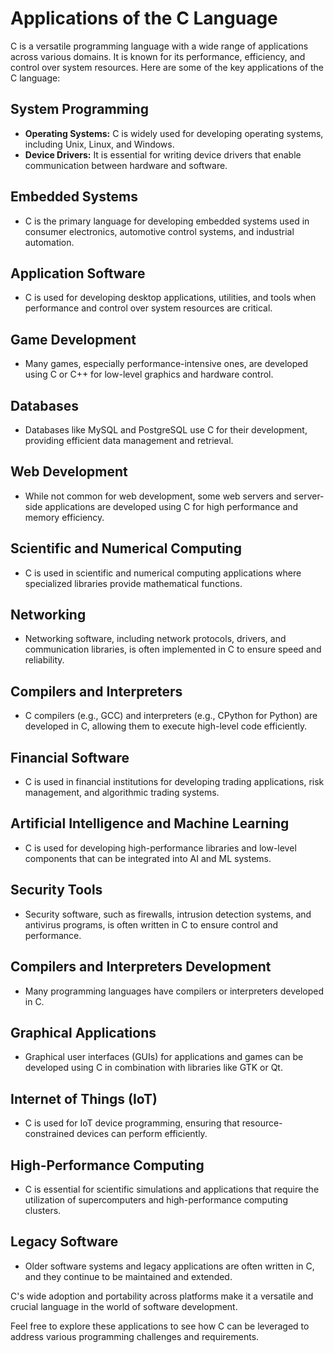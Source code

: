 # Applications of the C Language

C is a versatile programming language with a wide range of applications across various domains. It is known for its performance, efficiency, and control over system resources. Here are some of the key applications of the C language:

## System Programming

- **Operating Systems:** C is widely used for developing operating systems, including Unix, Linux, and Windows.
- **Device Drivers:** It is essential for writing device drivers that enable communication between hardware and software.

## Embedded Systems

- C is the primary language for developing embedded systems used in consumer electronics, automotive control systems, and industrial automation.

## Application Software

- C is used for developing desktop applications, utilities, and tools when performance and control over system resources are critical.

## Game Development

- Many games, especially performance-intensive ones, are developed using C or C++ for low-level graphics and hardware control.

## Databases

- Databases like MySQL and PostgreSQL use C for their development, providing efficient data management and retrieval.

## Web Development

- While not common for web development, some web servers and server-side applications are developed using C for high performance and memory efficiency.

## Scientific and Numerical Computing

- C is used in scientific and numerical computing applications where specialized libraries provide mathematical functions.

## Networking

- Networking software, including network protocols, drivers, and communication libraries, is often implemented in C to ensure speed and reliability.

## Compilers and Interpreters

- C compilers (e.g., GCC) and interpreters (e.g., CPython for Python) are developed in C, allowing them to execute high-level code efficiently.

## Financial Software

- C is used in financial institutions for developing trading applications, risk management, and algorithmic trading systems.

## Artificial Intelligence and Machine Learning

- C is used for developing high-performance libraries and low-level components that can be integrated into AI and ML systems.

## Security Tools

- Security software, such as firewalls, intrusion detection systems, and antivirus programs, is often written in C to ensure control and performance.

## Compilers and Interpreters Development

- Many programming languages have compilers or interpreters developed in C.

## Graphical Applications

- Graphical user interfaces (GUIs) for applications and games can be developed using C in combination with libraries like GTK or Qt.

## Internet of Things (IoT)

- C is used for IoT device programming, ensuring that resource-constrained devices can perform efficiently.

## High-Performance Computing

- C is essential for scientific simulations and applications that require the utilization of supercomputers and high-performance computing clusters.

## Legacy Software

- Older software systems and legacy applications are often written in C, and they continue to be maintained and extended.

C's wide adoption and portability across platforms make it a versatile and crucial language in the world of software development.

Feel free to explore these applications to see how C can be leveraged to address various programming challenges and requirements.
